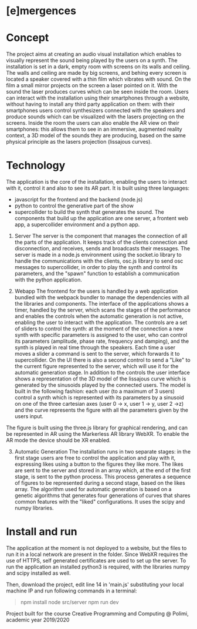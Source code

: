 # [e]mergences

# Concept 
The project aims at creating an audio visual installation which enables to visually represent the sound being played by the users on a synth. 
The installation is set in a dark, empty room with screens on its walls and ceiling. The walls and ceiling are made by big screens, and behing every screen is located a speaker covered with a thin film which vibrates with sound. On the film a small mirror projects on the screen a laser pointed on it. With the sound the laser produces curves which can be seen inside the room.
Users can interact with the installation using their smartphones through a website, without having to install any third party application on them: with their smartphones users control synthesizers connected with the speakers and produce sounds which can be visualized with the lasers projecting on the screens.
Inside the room the users can also enable the AR view on their smartphones: this allows them to see in an immersive, augmented reality context, a 3D model of the sounds they are producing, based on the same physical principle as the lasers projection (lissajous curves).

# Technology
The application is the core of the installation, enabling the users to interact with it, control it and also to see its AR part. 
It is built using three languages: 
- javascript for the frontend and the backend (node.js)
- python to control the generative part of the show
- supercollider to build the synth that generates the sound.
The components that build up the application are one server, a frontent web app, a supercollider environment and a python app.

1. Server
The server is the component that manages the connection of all the parts of the application. It keeps track of the clients connection and disconnection, and receives, sends and broadcasts their messages. The server is made in a node.js environment using the socket.io library to handle the communications with the clients, osc.js library to send osc messages to supercollider, in order to play the synth and control its parameters, and the "spawn" function to establish a communication with the python application.

2. Webapp
The frontend for the users is handled by a web application bundled with the webpack bundler to manage the dependencies with all the libraries and components. The interface of the applications shows a timer, handled by the server, which scans the stages of the performance and enables the controls when the automatic generation is not active, enabling the user to interact with the application. The controls are a set of sliders to control the synth: at the moment of the connection a new synth with specific parameters is assigned to the user, who can control its parameters (amplitude, phase rate, frequency and damping), and the synth is played in real time through the speakers. Each time a user moves a slider a command is sent to the server, which forwards it to supercollider. On the UI there is also a second control to send a "Like" to the current figure represented to the server, which will use it for the automatic generation stage. In addition to the controls the user interface shows a representation of the 3D model of the lissajous curve which is generated by the sinusoids played by the connected users. The model is built in the following fashion: each user (to a maximum of 3 users) control a synth which is represented with its parameters by a sinusoid on one of the three cartesian axes (user 0 -> x, user 1 -> y, user 2 ->z) and the curve represents the figure with all the parameters given by the users input.

The figure is built using the three.js library for graphical rendering, and can be represented in AR using the Markerless AR library WebXR. To enable the AR mode the device should be XR enabled.

3. Automatic Generation
The installation runs in two separate stages: in the first stage users are free to control the application and play with it, expressing likes using a button to the figures they like more. The likes are sent to the server and stored in an array which, at the end of the first stage, is sent to the python process. This process generates a sequence of figures to be represented during a second stage, based on the likes array. The algorithm used for automatic generation is based on a genetic algorithms that generates four generations of curves that shares common features with the "liked" configurations. It uses the scipy and numpy libraries.

# Install and run 
The application at the moment is not deployed to a website, but the files to run it in a local network are present in the folder. Since WebXR requires the use of HTTPS, self generated certificates are used to set up the server. To run the application an installed python3 is required, with the libraries numpy and scipy installed as well. 

Then, download the project, edit line 14 in 'main.js' substituting your local machine IP and run following commands in a terminal:
> npm install
> node src/server
> npm run dev

Project built for the course Creative Programming and Computing @ Polimi, academic year 2019/2020
